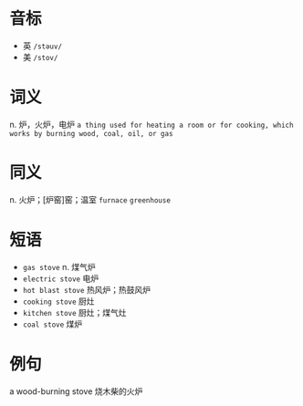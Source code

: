 # 音标

- 英 `/stəuv/`
- 美 `/stov/`

# 词义

n. 炉，火炉，电炉
`a thing used for heating a room or for cooking, which works by burning wood, coal, oil, or gas`

# 同义

n. 火炉；[炉窑]窑；温室
`furnace` `greenhouse`

# 短语

- `gas stove` n. 煤气炉
- `electric stove` 电炉
- `hot blast stove` 热风炉；热鼓风炉
- `cooking stove` 厨灶
- `kitchen stove` 厨灶；煤气灶
- `coal stove` 煤炉

# 例句

a wood-burning stove
烧木柴的火炉


